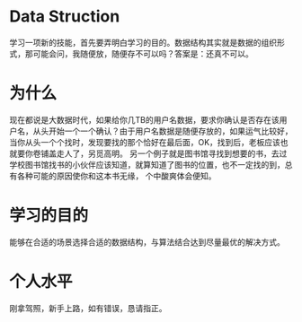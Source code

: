 # Data Struction
  学习一项新的技能，首先要弄明白学习的目的。数据结构其实就是数据的组织形式，那可能会问，我随便放，随便存不可以吗？答案是：还真不可以。
# 为什么  
  现在都说是大数据时代，如果给你几TB的用户名数据，要求你确认是否存在该用户名，从头开始一个一个确认？由于用户名数据是随便存放的，如果运气比较好，
  当你从头一个个找时，发现要找的那个恰好在最后面，OK，找到后，老板应该也就要你卷铺盖走人了，另觅高明。
  另一个例子就是图书馆寻找到想要的书，去过学校图书馆找书的小伙伴应该知道，就算知道了图书的位置，也不一定找的到，总有各种可能的原因使你和这本书无缘，
  个中酸爽体会便知。
 # 学习的目的
   能够在合适的场景选择合适的数据结构，与算法结合达到尽量最优的解决方式。
 # 个人水平
刚拿驾照，新手上路，如有错误，恳请指正。
